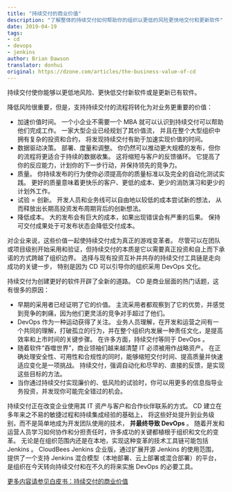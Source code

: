 ```yaml
---
title: "持续交付的商业价值"
description: "了解整体的持续交付如何帮助你的组织以更低的风险更快地交付和更新软件"
date: 2019-04-19
tags:
- cd
- devops
- jenkins
author: Brian Dawson
translator: donhui
original: https://dzone.com/articles/the-business-value-of-cd
---
```


持续交付使你能够以更低地风险、更快低交付新软件或是更新已有软件。

降低风险很重要，但是，支持持续交付的流程将转化为对业务更重要的价值：
- 加速价值时间。
一个小企业不需要一个 MBA 就可以认识到持续交付可以帮助他们完成工作。
一家大型企业已经规划了其价值流，
并且在整个大型组织中拥有复杂的投资和合约，
将发现持续交付有助于加速实现价值的时间。
- 数据驱动决策。
部署、度量和调整。
你仍然可以推动更大规模的发布，但你的流程将更适合于持续的数据收集。
这将缩短与客户的反馈循环。
它提高了你的反应能力，计划你的下一步行动，并保持领先的竞争力。
- 质量。
你持续发布的行为使你必须提高你的质量标准以及完全的自动化测试实践。
更好的质量意味着更快乐的客户、更低的成本、更少的消防演习和更少的计划外工作。
- 试验 = 创新。
开发人员和业务线可以自由地以较低的成本尝试新的想法，
从而释放出长期高投资发布周期背后的创新想法。
- 降低成本。
大的发布会有巨大的成本，如果出现错误会有严重的后果。
保持可交付成果处于可发布状态会降低交付成本。

对企业来说，这些价值一起使持续交付成为真正的游戏变革者。
尽管可以在团队或项目级别开始采用和验证，但持续交付的本质是它以需要真正投资和自上而下承诺的方式跨越了组织边界。
选择与现有投资互补并共存的持续交付工具链是走向成功的关键一步，
特别是因为 CD 可以引导你的组织采用 DevOps 文化。

持续交付为创建更好的软件开辟了全新的道路。
CD 是商业层面的热门话题，这有很多的原因：
- 早期的采用者已经证明了它的价值。
主流采用者都观察到了它的优势，并感觉到竞争的刺痛，因为他们更灵活的竞争对手超过了他们。
- DevOps 作为一种运动获得了关注。
业务人员理解，在开发和运营之间有一个共同的理解，打破孤立的行为，并在整个组织内发展一种责任文化，是提高效率和上市时间的关键步骤。
在许多方面，持续交付等同于 DevOps 。
- 随着软件“吞噬世界”，商业领袖们越来越清楚 IT 必须被用作战略资产。
在正确处理安全性、可用性和合规性的同时，能够缩短交付时间、提高质量并快速适应变化是一项挑战。
持续交付，强调自动化和尽早的、直接的反馈，是实现这些目标的方法。
- 当你通过持续交付实现廉价的、低风险的试验时，你可以用更多的信息指导业务投资，并发现你可能完全错过的机会。

持续交付正在改变企业使用其 IT 资产与客户和合作伙伴联系的方式。
CD 建立在多年来之不易的敏捷过程和持续集成经验的基础上，
将这些好处提升到业务级别，而不是简单地成为开发团队使用的技术，
**并最终导致 DevOps** 。
随着开发和运营人员学习如何协作和分担责任时，许多成功的关键都植根于组织和文化的变革。
无论是在组织范围内还是在本地，实现这种变革的技术工具链可能包括 Jenkins 。
CloudBees Jenkins 企业版，通过扩展开源 Jenkins 的使用范围，
提供了一个支持 Jenkins 混合模型（本地部署、云上部署或混合部署）的平台，
是组织在今天转向持续交付和在不久的将来实施 DevOps 的必要工具。

[更多内容请参见白皮书：持续交付的商业价值](https://pages.cloudbees.com/Website_BizValue-Continuous-Delivery.html?lsd=BizValue-Continuous-Delivery)
